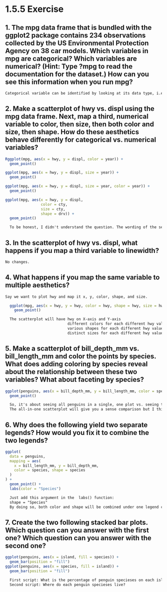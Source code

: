 # 1.5.5 Exercise
## 1. The mpg data frame that is bundled with the ggplot2 package contains 234 observations collected by the US Environmental Protection Agency on 38 car models. Which variables in mpg are categorical? Which variables are numerical? (Hint: Type ?mpg to read the documentation for the dataset.) How can you see this information when you run mpg?
```txt
Categorical variable can be identified by looking at its data type, i.e. <chr>. On the other hand, numerical data type usually comes with <dbl> or <int>.
```

## 2. Make a scatterplot of hwy vs. displ using the mpg data frame. Next, map a third, numerical variable to color, then size, then both color and size, then shape. How do these aesthetics behave differently for categorical vs. numerical variables?
```R
Rggplot(mpg, aes(x = hwy, y = displ, color = year)) +
  geom_point()

ggplot(mpg, aes(x = hwy, y = displ, size = year)) +
  geom_point()

ggplot(mpg, aes(x = hwy, y = displ, size = year, color = year)) +
  geom_point()

ggplot(mpg, aes(x = hwy, y = displ, 
                color = cty, 
                size = cty, 
                shape = drv)) +
  geom_point()
```
```txt  
  To be honest, I didn't understand the question. The wording of the second sentence was quite vague and ambiguous. "Next, map a third, numerical variable ..." This one got me confused. I think it should be better if the comma is omitted. By doing so, I could understand that I had to insert a third numerical variable into the plot.
```

## 3. In the scatterplot of hwy vs. displ, what happens if you map a third variable to linewidth?
```txt
No changes.
```

## 4. What happens if you map the same variable to multiple aesthetics?
```txt
Say we want to plot hwy and map it x, y, color, shape, and size.
```
```R
  ggplot(mpg, aes(x = hwy, y = hwy, color = hwy, shape = hwy, size = hwy)) +
    geom_point()
```
```txt
  The scatterplot will have hwy on X-axis and Y-axis
                            different colors for each different hwy value
                            various shapes for each different hwy value (correction: shapes can't take continuous value)
                            distinct sizes for each different hwy value
```

## 5. Make a scatterplot of bill_depth_mm vs. bill_length_mm and color the points by species. What does adding coloring by species reveal about the relationship between these two variables? What about faceting by species?
```R
ggplot(penguins, aes(x = bill_depth_mm, y = bill_length_mm, color = species)) +
  geom_point()
```
```txt
  So, it's about seeing all penguins in a single, one plot vs. seeing three faceted plots based on species
  The all-in-one scatterplot will give you a sense comparison but I think it would feel exhausting to see all at once. The faceting method, on the other hand, allows us to see all of the species on each different plot, so that it is less exhausting to see. We get to get a clearer, more distinctive, more comparable view of three different plots faceted by species.
```
## 6. Why does the following yield two separate legends? How would you fix it to combine the two legends?
```R
ggplot(
  data = penguins,
  mapping = aes(
    x = bill_length_mm, y = bill_depth_mm, 
    color = species, shape = species
  )
) +
  geom_point() +
  labs(color = "Species")
```
```txt
  Just add this argument in the  labs() function:
  shape = "Species"
  By doing so, both color and shape will be combined under one legend called "Species".
```

## 7. Create the two following stacked bar plots. Which question can you answer with the first one? Which question can you answer with the second one?
```R
ggplot(penguins, aes(x = island, fill = species)) +
  geom_bar(position = "fill")
ggplot(penguins, aes(x = species, fill = island)) +
  geom_bar(position = "fill")
```
```txt
  First script: What is the percentage of penguin specieses on each island?
  Second script: Where do each penguin specieses live?
```



